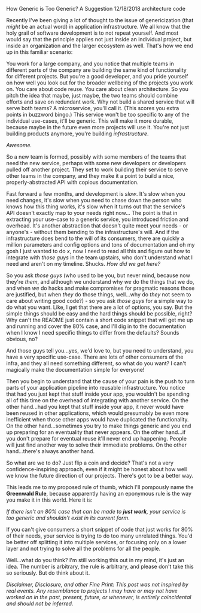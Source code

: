 How Generic is Too Generic? A Suggestion
12/18/2018
architecture code 

Recently I've been giving a lot of thought to the issue of genericization (that _might_ be an actual word) in application infrastructure. We all know that the holy grail of software development is to not repeat yourself. And most would say that the principle applies not just inside an individual project, but inside an organization and the larger ecosystem as well. That's how we end up in this familiar scenario:

You work for a large company, and you notice that multiple teams in different parts of the company are building the same kind of functionality for different projects. But you're a good developer, and you pride yourself on how well you look out for the broader wellbeing of the projects you work on. You care about code reuse. You care about clean architecture. So you pitch the idea that maybe, just maybe, the two teams should combine efforts and save on redundant work. Why not build a shared service that will serve both teams? A microservice, you'll call it. (This scores you extra points in buzzword bingo.) This service won't be too specific to any of the individual use-cases, it'll be generic. This will make it more durable, because maybe in the future even more projects will use it. You're not just building products anymore, you're building _infrastructure_.

_Awesome._

So a new team is formed, possibly with some members of the teams that need the new service, perhaps with some new developers or developers pulled off another project. They set to work building their service to serve other teams in the company, and they make it a point to build a nice, properly-abstracted API with copious documentation.

Fast forward a few months, and development is _slow_. It's slow when you need changes, it's slow when you need to chase down the person who knows how this thing works, it's slow when it turns out that the service's API doesn't exactly map to your needs right now... The point is that in extracting your use-case to a generic service, you introduced friction and overhead. It's another abstraction that doesn't quite meet your needs - or anyone's - without them bending to the infrastructure's will. And if the infrastructure does bend to the will of its consumers, there are quickly a million parameters and config options and tons of documentation and oh my gosh I just wanted to do _x_, now I need to read all this and figure out how to integrate with _those guys_ in the team upstairs, who don't understand what I need and aren't on my timeline. Shucks. _How did we get here?_

So you ask _those guys_ (who used to be you, but never mind, because now they're _them_, and although we understand why _we_ do the things that we do, and when _we_ do hacks and make compromises for pragmatic reasons those are justified, but when _they_ do those things, well...why do _they_ not seem to care about writing good code?) - so you ask _those guys_ for a simple way to do what you want. Like, I get that there are a lot of options, you say. But the simple things should be easy and the hard things should be possible, right? Why can't the README just contain a short code snippet that will get me up and running and cover the 80% case, and I'll dig in to the documentation when I know I need specific things to differ from the defaults? Sounds obvious, no?

And those guys tell you...yes, we'd love to, but you need to understand, you have a very specific use-case. There are lots of other consumers of the infra, and they all need something different, so what do you want? I can't magically make the documentation simple for everyone!

Then you begin to understand that the cause of your pain is the push to turn parts of your application pipeline into reusable infrastructure. You notice that had you just kept that stuff inside your app, you wouldn't be spending all of this time on the overhead of integrating with another service. On the other hand...had you kept that stuff inside your app, it never would have been reused in other applications, which would presumably be even more inefficient when those other apps would have duplicated the functionality. On the other hand...sometimes you try to make things generic and you end up preparing for an eventuality that never appears. On the other hand...if you don't prepare for eventual reuse it'll never end up happening. People will just find another way to solve their immediate problems. On the other hand...there's always another hand. 

So what are we to do? Just flip a coin and decide? That's not a very confidence-inspiring approach, even if it might be honest about how well we know the future direction of our projects. There's got to be a better way. 

This leads me to my proposed rule of thumb, which I'll pompously name the **Greenwald Rule**, because apparently having an eponymous rule is the way you make it in this world. Here it is: 

_If there isn't an 80% case that can be made to **just work**, your service is too generic and shouldn't exist in its current form_.

If you can't give consumers a short snippet of code that just works for 80% of their needs, your service is trying to do too many unrelated things. You'd be better off splitting it into multiple services, or focusing only on a lower layer and not trying to solve all the problems for all the people.

Well...what do you think? I'm still working this out in my mind, it's just an idea.  The number is arbitrary, the rule is arbitrary, and please don't take this so seriously. But do think about it.

_Disclaimer, Disclosure, and other Fine Print: This post was not inspired by real events. Any resemblance to projects I may have or may not have worked on in the past, present, future, or whenever, is entirely coincidental and should not be inferred._
